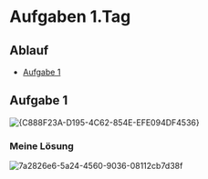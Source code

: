 # Aufgaben 1.Tag

## Ablauf
- [Aufgabe 1](#aufgabe-1)

## Aufgabe 1
![{C888F23A-D195-4C62-854E-EFE094DF4536}](https://github.com/user-attachments/assets/1c7a6af5-da0f-47c4-a01c-c330eabcb3be)
### Meine Lösung

![7a2826e6-5a24-4560-9036-08112cb7d38f](https://github.com/user-attachments/assets/83ee41b0-15c8-4bd7-8cf8-11bba475be20)

